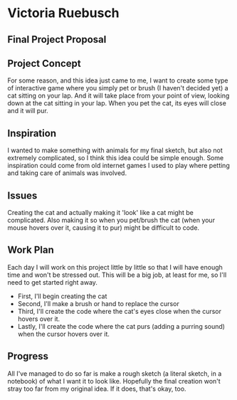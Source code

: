 # **Victoria Ruebusch**


## **Final Project Proposal**

## Project Concept

For some reason, and this idea just came to me, I want to create some type of interactive game where you simply pet or brush (I haven't decided yet) a cat sitting on your lap. And it will take place from your point of view, looking down at the cat sitting in your lap. When you pet the cat, its eyes will close and it will pur.
## Inspiration

I wanted to make something with animals for my final sketch, but also not extremely complicated, so I think this idea could be simple enough. Some inspiration could come from old internet games I used to play where petting and taking care of animals was involved.
## Issues

Creating the cat and actually making it 'look' like a cat might be complicated. Also making it so when you pet/brush the cat (when your mouse hovers over it, causing it to pur) might be difficult to code.
## Work Plan
Each day I will work on this project little by little so that I will have enough time and won't be stressed out. This will be a big job, at least for me, so I'll need to get started right away.

- First, I'll begin creating the cat
- Second, I'll make a brush or hand to replace the cursor
- Third, I'll create the code where the cat's eyes close when the cursor hovers over it.
- Lastly, I'll create the code where the cat purs (adding a purring sound) when the cursor hovers over it.

## Progress
All I've managed to do so far is make a rough sketch (a literal sketch, in a notebook) of what I want it to look like. Hopefully the final creation won't stray too far from my original idea. If it does, that's okay, too.
